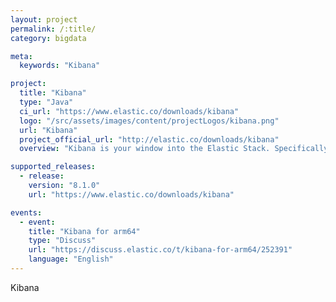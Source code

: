 ```yaml
---
layout: project
permalink: /:title/
category: bigdata

meta:
  keywords: "Kibana"

project:
  title: "Kibana"
  type: "Java"
  ci_url: "https://www.elastic.co/downloads/kibana"
  logo: "/src/assets/images/content/projectLogos/kibana.png"
  url: "Kibana"
  project_official_url: "http://elastic.co/downloads/kibana"
  overview: "Kibana is your window into the Elastic Stack. Specifically, it's a browser-based analytics and search dashboard for Elasticsearch."

supported_releases:
  - release:
    version: "8.1.0"
    url: "https://www.elastic.co/downloads/kibana"

events:
  - event:
    title: "Kibana for arm64"
    type: "Discuss"
    url: "https://discuss.elastic.co/t/kibana-for-arm64/252391"
    language: "English"
---
```


<p>Kibana</p>

